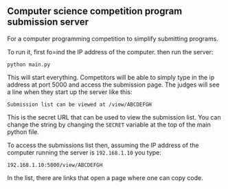 Computer science competition program submission server
-------

For a computer programming competition to simplify submitting programs.

To run it, first fo=ind the IP address of the computer. then run the server:

```
python main.py
```

This will start everything. Competitors will be able to simply type in the ip address at port 5000 and access the submission page. The judges will see a line when they start up the server like this:

```
Submission list can be viewed at /view/ABCDEFGH
```

This is the secret URL that can be used to view the submission list. You can change the string by changing the `SECRET` variable at the top of the main python file.

To access the submissions list then, assuming the IP address of the computer running the server is `192.168.1.10` you type:

```
192.168.1.10:5000/view/ABCDEFGH
```

In the list, there are links that open a page where one can copy code.
